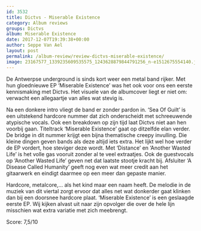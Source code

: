 ```yaml
---
id: 3532
title: Dictvs - Miserable Existence
category: Album reviews
groups: Dictvs
album: Miserable Existence
date: 2017-12-07T19:39:38+00:00
author: Seppe Van Ael
layout: post
permalink: /album-review/review-dictvs-miserable-existence/
image: 23167577_1339235609535575_1243628879844791256_n-e1512675554140.jpg
---
```

De Antwerpse underground is sinds kort weer een metal band rijker. Met hun gloednieuwe EP ‘Miserable Existence’ was het ook voor ons een eerste kennismaking met Dictvs. Het visuele van de albumcover liegt er niet om: verwacht een allegaartje van alles wat stevig is.

Na een donkere intro vliegt de band er zonder pardon in. ‘Sea Of Guilt’ is een uitstekend hardcore nummer dat zich onderscheidt met schreeuwende atypische vocals. Ook een breakdown op zijn tijd laat Dictvs niet aan hen voorbij gaan. Titeltrack ‘Miserable Existence’ gaat op ditzelfde elan verder. De bridge in dit nummer krijgt een bijna thematische creepy invulling. Die kleine dingen geven bands als deze altijd iets extra. Het lijkt wel hoe verder de EP vordert, hoe steviger deze wordt. Met ‘Distance’ en ‘Another Wasted Life’ is het volle gas vooruit zonder al te veel extraatjes. Ook de guestvocals op ‘Another Wasted Life’ geven net dat laatste stootje kracht bij. Afsluiter ‘A Disease Called Humanity’ geeft nog even wat meer credit aan het gitaarwerk en eindigt daarmee op een meer dan gepaste manier.

Hardcore, metalcore,… als het kind maar een naam heeft. De melodie in de muziek van dit viertal zorgt ervoor dat alles net wat donkerder gaat klinken dan bij een doorsnee hardcore plaat. ‘Miserable Existence’ is een geslaagde eerste EP. Wij kijken alvast uit naar zijn opvolger die over de hele lijn misschien wat extra variatie met zich meebrengt.

Score: 7,5/10
